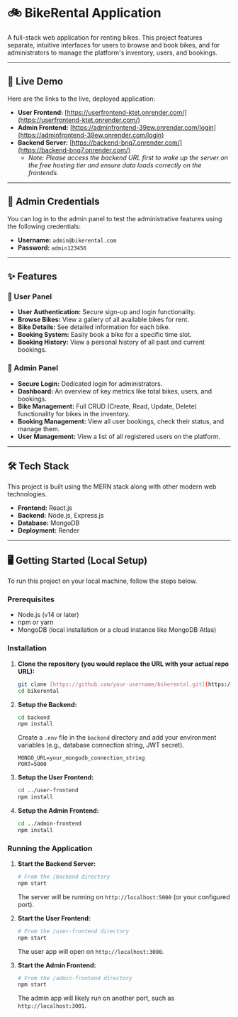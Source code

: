 # 🚲 BikeRental Application

A full-stack web application for renting bikes. This project features separate, intuitive interfaces for users to browse and book bikes, and for administrators to manage the platform's inventory, users, and bookings.

***

## 🚀 Live Demo

Here are the links to the live, deployed application:

* **User Frontend:** [https://userfrontend-ktet.onrender.com/](https://userfrontend-ktet.onrender.com/)
* **Admin Frontend:** [https://adminfrontend-39ew.onrender.com/login](https://adminfrontend-39ew.onrender.com/login)
* **Backend Server:** [https://backend-bnq7.onrender.com/](https://backend-bnq7.onrender.com/)
    * *Note: Please access the backend URL first to wake up the server on the free hosting tier and ensure data loads correctly on the frontends.*

***

## 🔑 Admin Credentials

You can log in to the admin panel to test the administrative features using the following credentials:

* **Username:** `admin@bikerental.com`
* **Password:** `admin123456`

***

## ✨ Features

### 👤 User Panel

* **User Authentication:** Secure sign-up and login functionality.
* **Browse Bikes:** View a gallery of all available bikes for rent.
* **Bike Details:** See detailed information for each bike.
* **Booking System:** Easily book a bike for a specific time slot.
* **Booking History:** View a personal history of all past and current bookings.

### 👑 Admin Panel

* **Secure Login:** Dedicated login for administrators.
* **Dashboard:** An overview of key metrics like total bikes, users, and bookings.
* **Bike Management:** Full CRUD (Create, Read, Update, Delete) functionality for bikes in the inventory.
* **Booking Management:** View all user bookings, check their status, and manage them.
* **User Management:** View a list of all registered users on the platform.

***

## 🛠️ Tech Stack

This project is built using the MERN stack along with other modern web technologies.

* **Frontend:** React.js
* **Backend:** Node.js, Express.js
* **Database:** MongoDB
* **Deployment:** Render

***

## 🖥️ Getting Started (Local Setup)

To run this project on your local machine, follow the steps below.

### Prerequisites

* Node.js (v14 or later)
* npm or yarn
* MongoDB (local installation or a cloud instance like MongoDB Atlas)

### Installation

1.  **Clone the repository (you would replace the URL with your actual repo URL):**
    ```bash
    git clone [https://github.com/your-username/bikerental.git](https://github.com/your-username/bikerental.git)
    cd bikerental
    ```

2.  **Setup the Backend:**
    ```bash
    cd backend
    npm install
    ```
    Create a `.env` file in the `backend` directory and add your environment variables (e.g., database connection string, JWT secret).
    ```env
    MONGO_URL=your_mongodb_connection_string
    PORT=5000
    ```

3.  **Setup the User Frontend:**
    ```bash
    cd ../user-frontend
    npm install
    ```

4.  **Setup the Admin Frontend:**
    ```bash
    cd ../admin-frontend
    npm install
    ```

### Running the Application

1.  **Start the Backend Server:**
    ```bash
    # From the /backend directory
    npm start
    ```
    The server will be running on `http://localhost:5000` (or your configured port).

2.  **Start the User Frontend:**
    ```bash
    # From the /user-frontend directory
    npm start
    ```
    The user app will open on `http://localhost:3000`.

3.  **Start the Admin Frontend:**
    ```bash
    # From the /admin-frontend directory
    npm start
    ```
    The admin app will likely run on another port, such as `http://localhost:3001`.
